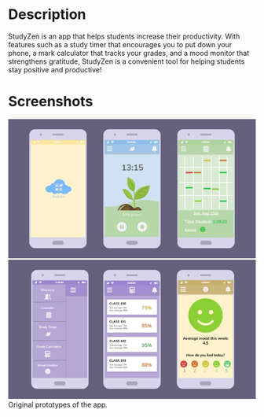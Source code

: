 # Description

StudyZen is an app that helps students increase their productivity. With features such as a study timer that encourages you to put down your phone, a mark calculator that tracks your grades, and a mood monitor that strengthens gratitude, StudyZen is a convenient tool for helping students stay positive and productive!

# Screenshots
![](screenshots/prototype.jpg)
![](screenshots/prototype2.jpg)
Original prototypes of the app. 
